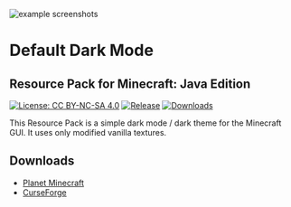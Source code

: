 ![example screenshots](https://nblr.cc/8jyb3)

# Default Dark Mode
## Resource Pack for Minecraft: Java Edition

[![License: CC BY-NC-SA 4.0](https://img.shields.io/badge/License-CC%20BY--NC--SA%204.0-brightgreen.svg)](https://creativecommons.org/licenses/by-nc-sa/4.0/)
[![Release](https://img.shields.io/github/v/release/xnebulr/Minecraft-Default-Dark-Mode?label=Release&color=brightgreen&cacheSeconds=3600)](https://github.com/xnebulr/Minecraft-Default-Dark-Mode/releases/latest)
[![Downloads](https://img.shields.io/github/downloads/xnebulr/Minecraft-Default-Dark-Mode/total?label=Downloads&cacheSeconds=3600)](https://github.com/xnebulr/Minecraft-Default-Dark-Mode/releases)

This Resource Pack is a simple dark mode / dark theme for the Minecraft GUI. It uses only modified vanilla textures.

## Downloads

* [Planet Minecraft](https://www.planetminecraft.com/texture_pack/default-dark-mode/)
* [CurseForge](https://www.curseforge.com/minecraft/texture-packs/default-dark-mode)
